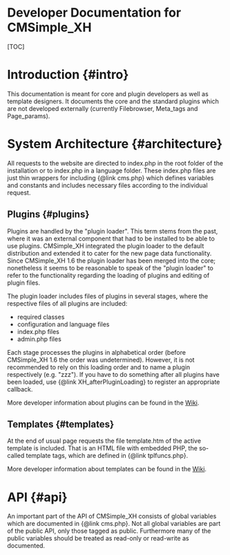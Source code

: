 # Developer Documentation for CMSimple_XH

[TOC]

# Introduction {#intro}

This documentation is meant for core and plugin developers as well
as template designers. It documents the core and the standard
plugins which are not developed externally (currently Filebrowser,
Meta_tags and Page_params).
        
# System Architecture {#architecture}

All requests to the website are directed to index.php in the root
folder of the installation or to index.php in a language folder.
These index.php files are just thin wrappers for including
{@link cms.php} which defines variables and constants and
includes necessary files according to the individual request.

## Plugins {#plugins}

Plugins are handled by the "plugin loader". This term stems from
the past, where it was an external component that had to be
installed to be able to use plugins. CMSimple_XH integrated the
plugin loader to the default distribution and extended it to
cater for the new page data functionality. Since CMSimple_XH 1.6
the plugin loader has been merged into the core; nonetheless it
seems to be reasonable to speak of the "plugin loader" to refer
to the functionality regarding the loading of plugins and
editing of plugin files.

The plugin loader includes files of plugins in several stages,
where the respective files of all plugins are included:

* required classes
* configuration and language files
* index.php files
* admin.php files

Each stage processes the plugins in alphabetical order (before
CMSimple_XH 1.6 the order was undetermined). However, it is not
recommended to rely on this loading order and to name a plugin
respectively (e.g. "zzz"). If you have to do something after all
plugins have been loaded, use {@link XH_afterPluginLoading} to
register an appropriate callback.

More developer information about plugins can be found in the
[Wiki](http://www.cmsimple-xh.org/wiki/doku.php/developers_manual).

## Templates {#templates}

At the end of usual page requests the file template.htm of the
active template is included. That is an HTML file with embedded
PHP, the so-called template tags, which are defined in
{@link tplfuncs.php}.

More developer information about templates can be found in the
[Wiki](http://www.cmsimple-xh.org/wiki/doku.php/developers_manual).

# API {#api}

An important part of the API of CMSimple_XH consists of global
variables which are documented in {@link cms.php}. Not all global
variables are part of the public API, only those tagged as public.
Furthermore many of the public variables should be treated as
read-only or read-write as documented.
